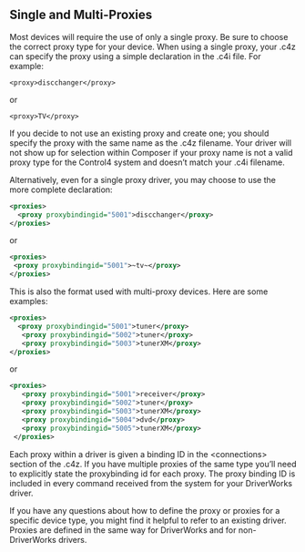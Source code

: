 ## Single and Multi-Proxies

Most devices will require the use of only a single proxy.  Be sure to choose the correct proxy type for your device.  When using a single proxy, your .c4z can specify the proxy using a simple declaration in the .c4i file. For example:

`<proxy>discchanger</proxy>`

or

`<proxy>TV</proxy>`



If you decide to not use an existing proxy and create one; you should specify the proxy with the same name as the .c4z filename.  Your driver will not show up for selection within Composer if your proxy name is not a valid proxy type for the Control4 system and doesn’t match your .c4i filename.

Alternatively, even for a single proxy driver, you may choose to use the more complete declaration:

```xml
<proxies>
  <proxy proxybindingid="5001">discchanger</proxy>
</proxies>
```

or

```xml
<proxies>
 <proxy proxybindingid="5001">~tv~</proxy>
</proxies>
```

This is also the format used with multi-proxy devices.  Here are some examples:

```xml
<proxies>
  <proxy proxybindingid="5001">tuner</proxy>
   <proxy proxybindingid="5002">tuner</proxy>
   <proxy proxybindingid="5003">tunerXM</proxy>
</proxies>
```

or

```xml
<proxies>
   <proxy proxybindingid="5001">receiver</proxy>
   <proxy proxybindingid="5002">tuner</proxy>
   <proxy proxybindingid="5003">tunerXM</proxy>
   <proxy proxybindingid="5004">dvd</proxy>
   <proxy proxybindingid="5005">tunerXM</proxy>
 </proxies>
```

Each proxy within a driver is given a binding ID in the \<connections\> section of the .c4z.  If you have multiple proxies of the same type you’ll need to explicitly state the proxybinding id for each proxy.  The proxy binding ID is included in every command received from the system for your DriverWorks driver.

If you have any questions about how to define the proxy or proxies for a specific device type, you might find it helpful to refer to an existing driver.  Proxies are defined in the same way for DriverWorks and for non-DriverWorks drivers.